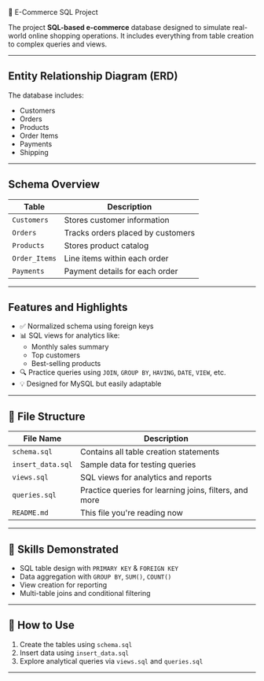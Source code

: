 🛒 E-Commerce SQL Project

The project **SQL-based e-commerce** database designed to simulate real-world online shopping operations. It includes everything from table creation to complex queries and views.

---

## Entity Relationship Diagram (ERD)

The database includes:
- Customers
- Orders
- Products
- Order Items
- Payments
- Shipping

---

##  Schema Overview

| Table         | Description                            |
|---------------|----------------------------------------|
| `Customers`   | Stores customer information            |
| `Orders`      | Tracks orders placed by customers      |
| `Products`    | Stores product catalog                 |
| `Order_Items` | Line items within each order           |
| `Payments`    | Payment details for each order         |

---

##  Features and Highlights

- ✅ Normalized schema using foreign keys
- 📊 SQL views for analytics like:
  - Monthly sales summary
  - Top customers
  - Best-selling products
- 🔍 Practice queries using `JOIN`, `GROUP BY`, `HAVING`, `DATE`, `VIEW`, etc.
- 💡 Designed for MySQL but easily adaptable

---

## 📁 File Structure

| File Name         | Description                              |
|------------------|------------------------------------------|
| `schema.sql`      | Contains all table creation statements   |
| `insert_data.sql` | Sample data for testing queries          |
| `views.sql`       | SQL views for analytics and reports      |
| `queries.sql`     | Practice queries for learning joins, filters, and more |
| `README.md`       | This file you're reading now             |

---

## 📌 Skills Demonstrated

- SQL table design with `PRIMARY KEY` & `FOREIGN KEY`
- Data aggregation with `GROUP BY`, `SUM()`, `COUNT()`
- View creation for reporting
- Multi-table joins and conditional filtering

---

## 🚀 How to Use

1. Create the tables using `schema.sql`
2. Insert data using `insert_data.sql`
3. Explore analytical queries via `views.sql` and `queries.sql`

---
